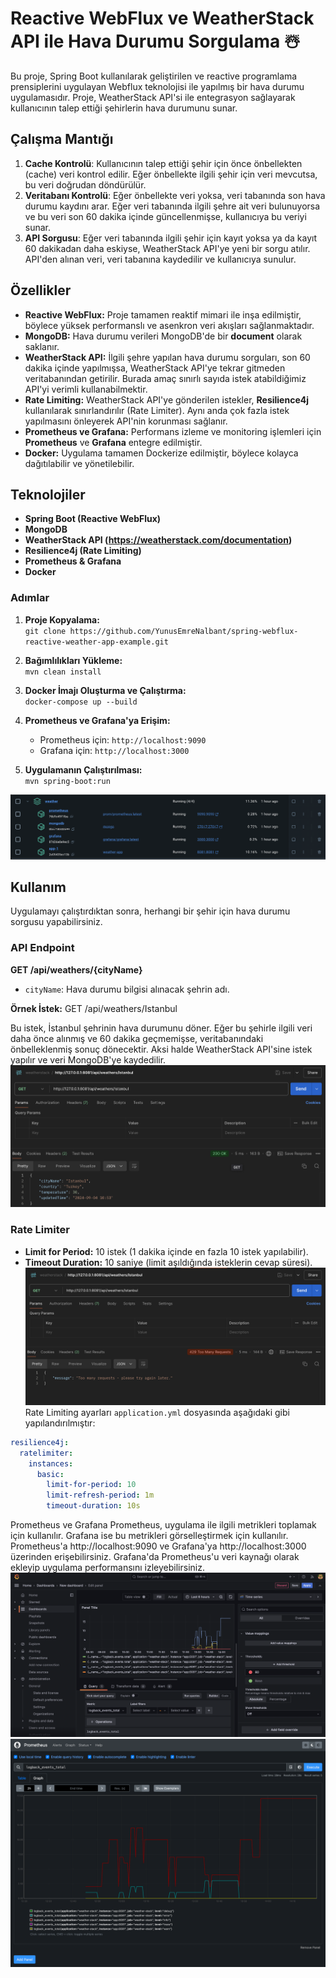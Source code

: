 # Reactive WebFlux ve WeatherStack API ile Hava Durumu Sorgulama ☃️

Bu proje, Spring Boot kullanılarak geliştirilen ve reactive programlama prensiplerini uygulayan Webflux teknolojisi ile yapılmış bir hava durumu uygulamasıdır. Proje, WeatherStack API'si ile entegrasyon sağlayarak kullanıcının talep ettiği şehirlerin hava durumunu sunar.

## Çalışma Mantığı

1. **Cache Kontrolü**: Kullanıcının talep ettiği şehir için önce önbellekten (cache) veri kontrol edilir. Eğer önbellekte ilgili şehir için veri mevcutsa, bu veri doğrudan döndürülür.
2. **Veritabanı Kontrolü**: Eğer önbellekte veri yoksa, veri tabanında son hava durumu kaydını arar. Eğer veri tabanında ilgili şehre ait veri bulunuyorsa ve bu veri son 60 dakika içinde güncellenmişse, kullanıcıya bu veriyi sunar.
3. **API Sorgusu**: Eğer veri tabanında ilgili şehir için kayıt yoksa ya da kayıt 60 dakikadan daha eskiyse, WeatherStack API'ye yeni bir sorgu atılır. API'den alınan veri, veri tabanına kaydedilir ve kullanıcıya sunulur.

## Özellikler

- **Reactive WebFlux:** Proje tamamen reaktif mimari ile inşa edilmiştir, böylece yüksek performanslı ve asenkron veri akışları sağlanmaktadır.
- **MongoDB:** Hava durumu verileri MongoDB'de bir **document** olarak saklanır.
- **WeatherStack API:** İlgili şehre yapılan hava durumu sorguları, son 60 dakika içinde yapılmışsa, WeatherStack API'ye tekrar gitmeden veritabanından getirilir. Burada amaç sınırlı sayıda istek atabildiğimiz API'yi verimli kullanabilmektir.
- **Rate Limiting:** WeatherStack API'ye gönderilen istekler, **Resilience4j** kullanılarak sınırlandırılır (Rate Limiter). Aynı anda çok fazla istek yapılmasını önleyerek API'nin korunması sağlanır.
- **Prometheus ve Grafana:** Performans izleme ve monitoring işlemleri için **Prometheus** ve **Grafana** entegre edilmiştir.
- **Docker:** Uygulama tamamen Dockerize edilmiştir, böylece kolayca dağıtılabilir ve yönetilebilir.

## Teknolojiler

- **Spring Boot (Reactive WebFlux)**
- **MongoDB**
- **WeatherStack API (https://weatherstack.com/documentation)**
- **Resilience4j (Rate Limiting)**
- **Prometheus & Grafana**
- **Docker**

### Adımlar

1. **Proje Kopyalama:**  
   `git clone https://github.com/YunusEmreNalbant/spring-webflux-reactive-weather-app-example.git`

2. **Bağımlılıkları Yükleme:**  
   `mvn clean install`

3. **Docker İmajı Oluşturma ve Çalıştırma:**  
   `docker-compose up --build`

4. **Prometheus ve Grafana'ya Erişim:**
    - Prometheus için: `http://localhost:9090`
    - Grafana için: `http://localhost:3000`

5. **Uygulamanın Çalıştırılması:**  
   `mvn spring-boot:run`

![6.png](screnshoots/6.png)


## Kullanım

Uygulamayı çalıştırdıktan sonra, herhangi bir şehir için hava durumu sorgusu yapabilirsiniz.

### API Endpoint

**GET /api/weathers/{cityName}**
- `cityName`: Hava durumu bilgisi alınacak şehrin adı.

**Örnek İstek:**
GET /api/weathers/Istanbul


Bu istek, İstanbul şehrinin hava durumunu döner. Eğer bu şehirle ilgili veri daha önce alınmış ve 60 dakika geçmemişse, veritabanındaki önbelleklenmiş sonuç dönecektir. Aksi halde WeatherStack API'sine istek yapılır ve veri MongoDB'ye kaydedilir.
![1.png](screnshoots/1.png)

### Rate Limiter

- **Limit for Period:** 10 istek (1 dakika içinde en fazla 10 istek yapılabilir).
- **Timeout Duration:** 10 saniye (limit aşıldığında isteklerin cevap süresi).
  ![4.png](screnshoots/4.png)
Rate Limiting ayarları `application.yml` dosyasında aşağıdaki gibi yapılandırılmıştır:

```yaml
resilience4j:
  ratelimiter:
    instances:
      basic:
        limit-for-period: 10
        limit-refresh-period: 1m
        timeout-duration: 10s
```

Prometheus ve Grafana
Prometheus, uygulama ile ilgili metrikleri toplamak için kullanılır. Grafana ise bu metrikleri görselleştirmek için kullanılır. Prometheus'a http://localhost:9090 ve Grafana'ya http://localhost:3000 üzerinden erişebilirsiniz.
Grafana'da Prometheus'u veri kaynağı olarak ekleyip uygulama performansını izleyebilirsiniz.
![3.png](screnshoots/3.png)
![5.png](screnshoots/5.png)